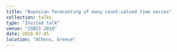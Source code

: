 ```yaml
---
title: "Bayesian forecasting of many count-valued time series"
collection: talks
type: "Invited talk"
venue: "ISBIS 2018"
date: 2018-07-05
location: "Athens, Greece"
---
```

